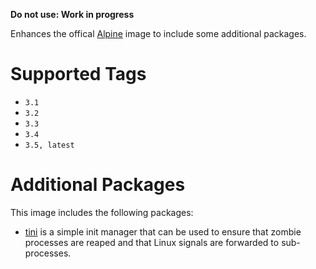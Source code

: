 **Do not use: Work in progress**

Enhances the offical [Alpine](https://hub.docker.com/_/alpine/) image to include some additional packages.

# Supported Tags

* `3.1`
* `3.2`
* `3.3`
* `3.4`
* `3.5, latest`

# Additional Packages

This image includes the following packages:

* [tini](https://github.com/krallin/tini) is a simple init manager that can be used to ensure that zombie processes are reaped and that Linux signals are forwarded to sub-processes.
